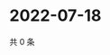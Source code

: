 # 2022-07-18

共 0 条

<!-- BEGIN WEIBO -->
<!-- 最后更新时间 Mon Jul 18 2022 02:18:33 GMT+0800 (China Standard Time) -->

<!-- END WEIBO -->
